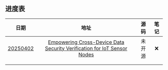 ## 进度表

|                 日期                 |                             地址                             |  源码  | 笔记 |
| :----------------------------------: | :----------------------------------------------------------: | :----: | :--: |
| <a href="存档\20250402">20250402</a> | [Empowering Cross-Device Data Security Verification for IoT Sensor Nodes ](https://ieeexplore.ieee.org/abstract/document/10800572) | 未开源 |  ❌   |
|                                      |                                                              |        |      |
|                                      |                                                              |        |      |


